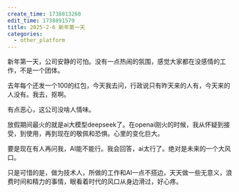 ```yaml
---
create_time: 1738813260
edit_time: 1738891579
title: 2025-2-6 新年第一天
categories:
  - other_platform
---
```



新年第一天，公司安静的可怕。没有一点热闹的氛围，感觉大家都在没感情的工作，不是一个团体。

去年每个还发一个100的红包，今天我去问，行政说只有昨天来的人有，今天来的人没有。我去，抠啊。

有点恶心，这公司没啥人情味。

放假期间最火的就是ai大模型deepseek了。在openai刚火的时候，我从怀疑到接受，到使用，再到现在的敬佩和恐惧。心里的变化巨大。

要是现在有人再问我，AI能不能行。我会回答，ai太行了。绝对是未来的一个大风口。

只是可惜的是，做为技术人，所做的工作和AI一点不搭边，天天做一些无意义，浪费时间和精力的事情，眼看着时代的风口从身边滑过，好心疼。

